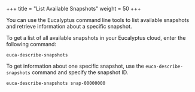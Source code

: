 +++
title = "List Available Snapshots"
weight = 50
+++

You can use the Eucalyptus command line tools to list available snapshots and retrieve information about a specific snapshot. 

To get a list of all available snapshots in your Eucalyptus cloud, enter the following command: 

    euca-describe-snapshots

To get information about one specific snapshot, use the `euca-describe-snapshots` command and specify the snapshot ID. 

    euca-describe-snapshots snap-00000000


